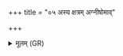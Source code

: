 +++
title = "०५ अस्य क्षत्रम् अग्नीषोमाव्"

+++
<details><summary>मूलम् (GR)</summary>

अस्य क्षत्रम् अग्नीषोमाव्  
अस्य वर्धयतं रयिम् ।  
अथो राष्ट्रस्याभीवर्गे  
कृणुतं युज उत्तरम् ॥
</details>